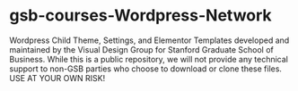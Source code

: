 # gsb-courses-Wordpress-Network
Wordpress Child Theme, Settings, and Elementor Templates developed and maintained by the Visual Design Group for Stanford Graduate School of Business. While this is a public repository, we will not provide any technical support to non-GSB parties who choose to download or clone these files. USE AT YOUR OWN RISK!
